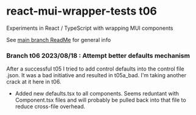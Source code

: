 # react-mui-wrapper-tests t06
Experiments in React / TypeScript with wrapping MUI components

See [main branch ReadMe](https://github.com/TonyGravagno/react-mui-wrapper-tests/tree/main) for general info

### Branch t06 2023/08/18 : Attempt better defaults mechanism

After a successful t05 I tried to add control defaults into the control file .json. It was a bad initiative and resulted in t05a\_bad. I'm taking another crack at it here in t06.

- Added new defaults.tsx to all components. Seems reduntant with Component.tsx files and will probably be pulled back into that file to reduce cross-file overhead.
